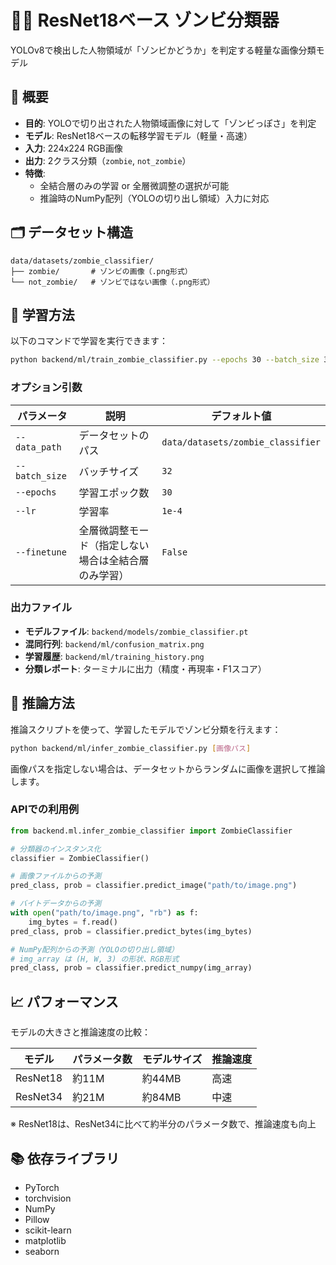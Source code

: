 # 🧟‍♂️ ResNet18ベース ゾンビ分類器

YOLOv8で検出した人物領域が「ゾンビかどうか」を判定する軽量な画像分類モデル

## 📝 概要

- **目的**: YOLOで切り出された人物領域画像に対して「ゾンビっぽさ」を判定
- **モデル**: ResNet18ベースの転移学習モデル（軽量・高速）
- **入力**: 224x224 RGB画像
- **出力**: 2クラス分類（`zombie`, `not_zombie`）
- **特徴**: 
  - 全結合層のみの学習 or 全層微調整の選択が可能
  - 推論時のNumPy配列（YOLOの切り出し領域）入力に対応

## 🗂️ データセット構造

```
data/datasets/zombie_classifier/
├── zombie/       # ゾンビの画像（.png形式）
└── not_zombie/   # ゾンビではない画像（.png形式）
```

## 🔧 学習方法

以下のコマンドで学習を実行できます：

```bash
python backend/ml/train_zombie_classifier.py --epochs 30 --batch_size 32
```

### オプション引数

| パラメータ | 説明 | デフォルト値 |
|------------|------|------------|
| `--data_path` | データセットのパス | `data/datasets/zombie_classifier` |
| `--batch_size` | バッチサイズ | `32` |
| `--epochs` | 学習エポック数 | `30` |
| `--lr` | 学習率 | `1e-4` |
| `--finetune` | 全層微調整モード（指定しない場合は全結合層のみ学習） | `False` |

### 出力ファイル

- **モデルファイル**: `backend/models/zombie_classifier.pt`
- **混同行列**: `backend/ml/confusion_matrix.png`
- **学習履歴**: `backend/ml/training_history.png`
- **分類レポート**: ターミナルに出力（精度・再現率・F1スコア）

## 🔮 推論方法

推論スクリプトを使って、学習したモデルでゾンビ分類を行えます：

```bash
python backend/ml/infer_zombie_classifier.py [画像パス]
```

画像パスを指定しない場合は、データセットからランダムに画像を選択して推論します。

### APIでの利用例

```python
from backend.ml.infer_zombie_classifier import ZombieClassifier

# 分類器のインスタンス化
classifier = ZombieClassifier()

# 画像ファイルからの予測
pred_class, prob = classifier.predict_image("path/to/image.png")

# バイトデータからの予測
with open("path/to/image.png", "rb") as f:
    img_bytes = f.read()
pred_class, prob = classifier.predict_bytes(img_bytes)

# NumPy配列からの予測（YOLOの切り出し領域）
# img_array は (H, W, 3) の形状、RGB形式
pred_class, prob = classifier.predict_numpy(img_array)
```

## 📈 パフォーマンス

モデルの大きさと推論速度の比較：

| モデル | パラメータ数 | モデルサイズ | 推論速度 |
|--------|------------|------------|----------|
| ResNet18 | 約11M | 約44MB | 高速 |
| ResNet34 | 約21M | 約84MB | 中速 |

※ ResNet18は、ResNet34に比べて約半分のパラメータ数で、推論速度も向上

## 📚 依存ライブラリ

- PyTorch
- torchvision
- NumPy
- Pillow
- scikit-learn
- matplotlib
- seaborn 